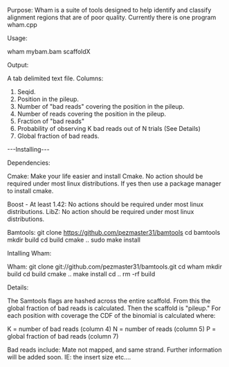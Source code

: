 

Purpose:
Wham is a suite of tools designed to help identify and classify alignment regions
that are of poor quality.  Currently there is one program wham.cpp

Usage:

wham mybam.bam scaffoldX 

Output:

A tab delimited text file.
Columns:

1. Seqid.
2. Position in the pileup. 
3. Number of "bad reads" covering the position in the pileup.
4. Number of reads covering the position in the pileup.
5. Fraction of "bad reads"
6. Probability of observing K bad reads out of N trials (See Details)
7. Global fraction of bad reads.

---Installing---

Dependencies:

  Cmake:
    Make your life easier and install Cmake.
    No action should be required under most linux distributions.  If yes then use a package manager to install cmake.

  Boost - At least 1.42:
    No actions should be required under most linux distributions. 
  LibZ:
    No action should be required under most linux distributions.

  Bamtools: 
      git clone https://github.com/pezmaster31/bamtools
      cd bamtools
      mkdir build
      cd build
      cmake ..
      sudo make install

Intalling Wham:

  Wham:
    git clone git://github.com/pezmaster31/bamtools.git
    cd wham
    mkdir build
    cd build
    cmake ..
    make install
    cd ..
    rm -rf build


Details:

The Samtools flags are hashed across the entire scaffold.  From this the global fraction
of bad reads is calculated.  Then the scaffold is "pileup."  For each position with 
coverage the CDF of the binomial is calculated where:

K = number of bad reads (column 4)
N = number of reads  (column 5)
P = global fraction of bad reads (column 7)

Bad reads include: Mate not mapped, and same strand.  Further information will be added
soon.  IE: the insert size etc....
